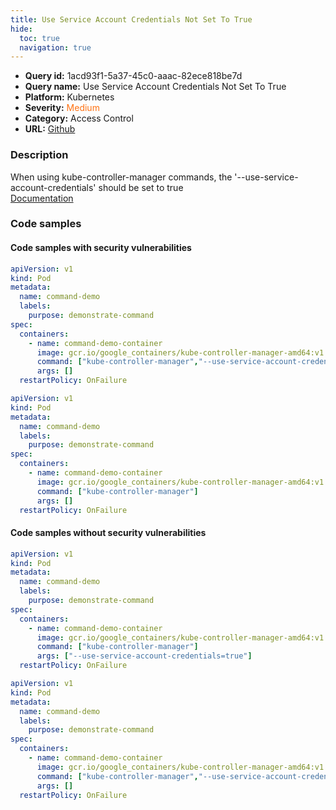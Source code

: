 ```yaml
---
title: Use Service Account Credentials Not Set To True
hide:
  toc: true
  navigation: true
---
```


<style>
  .highlight .hll {
    background-color: #ff171742;
  }
  .md-content {
    max-width: 1100px;
    margin: 0 auto;
  }
</style>

-   **Query id:** 1acd93f1-5a37-45c0-aaac-82ece818be7d
-   **Query name:** Use Service Account Credentials Not Set To True
-   **Platform:** Kubernetes
-   **Severity:** <span style="color:#ff7213">Medium</span>
-   **Category:** Access Control
-   **URL:** [Github](https://github.com/Checkmarx/kics/tree/master/assets/queries/k8s/use_service_account_credentials_not_set_to_true)

### Description
When using kube-controller-manager commands, the '--use-service-account-credentials' should be set to true<br>
[Documentation](https://kubernetes.io/docs/reference/command-line-tools-reference/kube-controller-manager/)

### Code samples
#### Code samples with security vulnerabilities
```yaml title="Positive test num. 1 - yaml file" hl_lines="11"
apiVersion: v1
kind: Pod
metadata:
  name: command-demo
  labels:
    purpose: demonstrate-command
spec:
  containers:
    - name: command-demo-container
      image: gcr.io/google_containers/kube-controller-manager-amd64:v1.6.0
      command: ["kube-controller-manager","--use-service-account-credentials=false"]
      args: []
  restartPolicy: OnFailure

```
```yaml title="Positive test num. 2 - yaml file" hl_lines="11"
apiVersion: v1
kind: Pod
metadata:
  name: command-demo
  labels:
    purpose: demonstrate-command
spec:
  containers:
    - name: command-demo-container
      image: gcr.io/google_containers/kube-controller-manager-amd64:v1.6.0
      command: ["kube-controller-manager"]
      args: []
  restartPolicy: OnFailure

```


#### Code samples without security vulnerabilities
```yaml title="Negative test num. 1 - yaml file"
apiVersion: v1
kind: Pod
metadata:
  name: command-demo
  labels:
    purpose: demonstrate-command
spec:
  containers:
    - name: command-demo-container
      image: gcr.io/google_containers/kube-controller-manager-amd64:v1.6.0
      command: ["kube-controller-manager"]
      args: ["--use-service-account-credentials=true"]
  restartPolicy: OnFailure

```
```yaml title="Negative test num. 2 - yaml file"
apiVersion: v1
kind: Pod
metadata:
  name: command-demo
  labels:
    purpose: demonstrate-command
spec:
  containers:
    - name: command-demo-container
      image: gcr.io/google_containers/kube-controller-manager-amd64:v1.6.0
      command: ["kube-controller-manager","--use-service-account-credentials=true"]
      args: []
  restartPolicy: OnFailure

```
